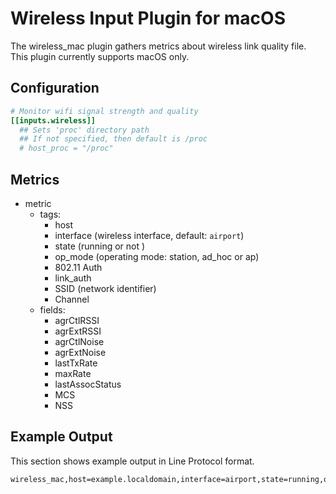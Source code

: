 # Wireless Input Plugin for macOS

The wireless_mac plugin gathers metrics about wireless link quality file.
This plugin currently supports macOS only.

## Configuration

```toml
# Monitor wifi signal strength and quality
[[inputs.wireless]]
  ## Sets 'proc' directory path
  ## If not specified, then default is /proc
  # host_proc = "/proc"
```

## Metrics

- metric
  - tags:
    - host
    - interface (wireless interface, default: `airport`)
    - state (running or not )
    - op_mode (operating mode: station, ad_hoc or ap)
    - 802.11 Auth
    - link_auth
    - SSID (network identifier)
    - Channel
  - fields:
    - agrCtlRSSI
    - agrExtRSSI
    - agrCtlNoise
    - agrExtNoise
    - lastTxRate
    - maxRate
    - lastAssocStatus
    - MCS
    - NSS

## Example Output

This section shows example output in Line Protocol format.

```bash
wireless_mac,host=example.localdomain,interface=airport,state=running,op_mode=station,802.11_auth=open,link_auth=wpa2-psk,SSID=network_name,channel=153,80 MCS=8,NSS=3,agrCtlRSSI=-256i,agrCtlNoise=-256i,maxRate=450i,lastTxRate=100i,guardInterval=400 1519843022000000000
```
